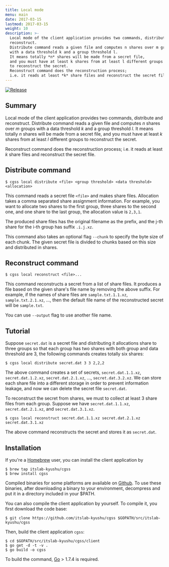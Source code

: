 ```yaml
---
title: Local mode
menu: main
date: 2017-03-15
lastmod: 2017-03-15
weight: 10
description: >-
  Local mode of the client application provides two commands, distribute and
  reconstruct.
  Distribute command reads a given file and computes n shares over m groups
  with a data threshold k and a group threshold l.
  It means totally *n* shares will be made from a secret file,
  and you must have at least k shares from at least l different groups
  to reconstruct the secret.
  Reconstruct command does the reconstruction process;
  i.e. it reads at least *k* share files and reconstruct the secret file.
---
```

[![Release](https://img.shields.io/badge/release-0.1.0-brightgreen.svg)](https://github.com/itslab-kyushu/cgss/releases/tag/v0.1.0)

## Summary
Local mode of the client application provides two commands, distribute and
reconstruct.
Distribute command reads a given file and computes *n* shares over *m* groups
with a data threshold *k* and a group threshold *l*.
It means totally *n* shares will be made from a secret file,
and you must have at least *k* shares from at least *l* different groups
to reconstruct the secret.

Reconstruct command does the reconstruction process;
i.e. it reads at least *k* share files and reconstruct the secret file.

## Distribute command
```shell
$ cgss local distribute <file> <group threshold> <data threshold> <allocation>
```

This command reads a secret file `<file>` and makes share files.
Allocation takes a comma separated share assignment information.
For example, you want to allocate two shares to the first group,
three shares to the second one, and one share to the last group,
the allocation value is `2,3,1`.

The produced share files has the original filename as the prefix,
and the j-th share for the i-th group has suffix `.i.j.xz`.

This command also takes an optional flag `--chunk` to specify the byte size of
each chunk.
The given secret file is divided to chunks based on this size and distributed
in shares.

## Reconstruct command
```shell
$ cgss local reconstruct <file>...
```

This command reconstructs a secret from a list of share files.
It produces a file based on the given share's file name by removing the above
suffix.
For example, if the names of share files are `sample.txt.1.1.xz`,
`sample.txt.2.1.xz`, ..., then the default file name of the reconstructed secret
will be `sample.txt`.

You can use `--output` flag to use another file name.

## Tutorial
Suppose `secret.dat` is a secret file and distributing it allocations share to
three groups so that each group has two shares with both group and data
threshold are 3, the following commands creates totally six shares:

```shell
$ cgss local distribute secret.dat 3 3 2,2,2
```

The above command creates a set of secrets, `secret.dat.1.1.xz`,
`secret.dat.1.2.xz`, `secret.dat.2.1.xz`, ..., `secret.dat.3.2.xz`.
We can store each share file into a different storage in order to prevent
information leakage, and now we can delete the secret file `secret.dat`.

To reconstruct the secret from shares, we must to collect at least 3 share
files from each group. Suppose we have `secret.dat.1.1.xz`, `secret.dat.2.1.xz`,
and `secret.dat.3.1.xz`.

```shell
$ cgss local reconstruct secret.dat.1.1.xz secret.dat.2.1.xz secret.dat.3.1.xz
```

The above command reconstructs the secret and stores it as `secret.dat`.


## Installation
If you're a [Homebrew](http://brew.sh/) user,
you can install the client application by

```shell
$ brew tap itslab-kyushu/cgss
$ brew install cgss
```

Compiled binaries for some platforms are available on
[Github](https://github.com/itslab-kyushu/cgss/releases).
To use these binaries, after downloading a binary to your environment,
decompress and put it in a directory included in your $PATH.

You can also compile the client application by yourself.
To compile it, you first download the code base:

```shell
$ git clone https://github.com/itslab-kyushu/cgss $GOPATH/src/itslab-kyushu/cgss
```

Then, build the client application `cgss`:

```shell
$ cd $GOPATH/src/itslab-kyushu/cgss/client
$ go get -d -t -v .
$ go build -o cgss
```

To build the command, [Go](https://golang.org/) > 1.7.4 is required.
